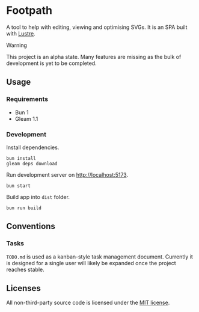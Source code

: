 # Footpath

A tool to help with editing, viewing and optimising SVGs. It is an SPA built with [Lustre](https://github.com/lustre-labs/lustre).

> [!WARNING]  
> This project is an alpha state. Many features are missing as the bulk of development is yet to be completed.

## Usage

### Requirements

- Bun 1
- Gleam 1.1

### Development

Install dependencies.

```shell
bun install
gleam deps download
```

Run development server on [http://localhost:5173](http://localhost:5173).

```shell
bun start
```

Build app into `dist` folder.

```shell
bun run build
```

## Conventions

### Tasks

`TODO.md` is used as a kanban-style task management document. Currently it is designed for a single user will likely be expanded once the project reaches stable.

## Licenses

All non-third-party source code is licensed under the [MIT license](http://opensource.org/licenses/mit-license.php).
